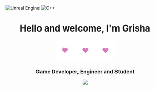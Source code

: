 ![Unreal Engine](https://img.shields.io/badge/unrealengine-%23313131.svg?style=for-the-badge&logo=unrealengine&logoColor=white) ![C++](https://img.shields.io/badge/c++-%2300599C.svg?style=for-the-badge&logo=c%2B%2B&logoColor=white)

<center>
<h1>Hello and welcome, I'm Grisha</h1>
<img src="https://raw.githubusercontent.com/GrishaShatLav/Gif/master/Gif/Heart.gif" height="64"/><img src="https://raw.githubusercontent.com/GrishaShatLav/Gif/master/Gif/Heart.gif" height="64"/><img src="https://raw.githubusercontent.com/GrishaShatLav/Gif/master/Gif/Heart.gif" height=""/>
<h3>Game Developer, Engineer and Student</h3>
<img src="https://github-profile-trophy.vercel.app/?username=GrishaShatLav&column=6&theme=gruvbox&no-frame=true"/>
</center>

